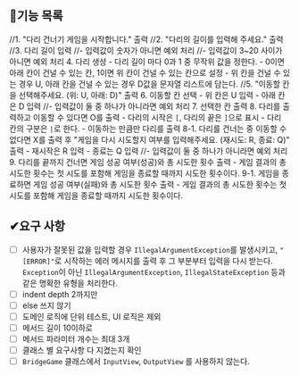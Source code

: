 ## 🧾기능 목록
//1. "다리 건너기 게임을 시작합니다." 출력
//2. "다리의 길이를 입력해 주세요." 출력
//3. 다리 길이 입력
    //- 입력값이 숫자가 아니면 예외 처리
    //- 입력값이 3~20 사이가 아니면 예외 처리
4. 다리 생성
    - 다리 길이 마다 0과 1 중 무작위 값을 정한다.
    - 0이면 아래 칸이 건널 수 있는 칸, 1이면 위 칸이 건널 수 있는 칸으로 설정
    - 위 칸을 건널 수 있는 경우 U, 아래 칸을 건널 수 있는 경우 D값을 문자열 리스트에 담는다.
//5. "이동할 칸을 선택해주세요. (위: U, 아래: D)" 출력
6. 이동할 칸 선택
    - 위 칸은 U 입력
    - 아래 칸은 D 입력
    //- 입력값이 둘 중 하나가 아니라면 예외 처리
7. 선택한 칸 출력
8. 다리를 출력하고 이동할 수 있다면 O를 출력
    - 다리의 시작은 ```[```, 다리의 끝은 ```]```으로 표시
    - 다리 칸의 구분은 ```|```로 한다.
    - 이동하는 만큼만 다리를 출력
8-1. 다리를 건너는 중 이동할 수 없다면 X를 출력 후 "게임을 다시 시도할지 여부를 입력해주세요. (재시도: R, 종료: Q)" 출력
    - 재시작은 R 입력
    - 종료는 Q 입력
    //- 입력값이 둘 중 하나가 아니라면 예외 처리
9. 다리를 끝까지 건너면 게임 성공 여부(성공)와 총 시도한 횟수 출력
    - 게임 결과의 총 시도한 횟수는 첫 시도를 포함해 게임을 종료할 때까지 시도한 횟수이다.
9-1. 게임을 종료하면 게임 성공 여부(실패)와 총 시도한 횟수 출력
    - 게임 결과의 총 시도한 횟수는 첫 시도를 포함해 게임을 종료할 때까지 시도한 횟수이다.

## ✔요구 사항
- [ ] 사용자가 잘못된 값을 입력할 경우 ```IllegalArgumentException```를 발생시키고, ```"[ERROR]"```로 시작하는 에러 메시지를 출력 후 그 부분부터 입력을 다시 받는다.
      ```Exception```이 아닌 ```IllegalArgumentException```, ```IllegalStateException``` 등과 같은 명확한 유형을 처리한다.
- [ ] indent depth 2까지만
- [ ] else 쓰지 않기
- [ ] 도메인 로직에 단위 테스트, UI 로직은 제외
- [ ] 메서드 길이 10이하로
- [ ] 메서드 파라미터 개수는 최대 3개
- [ ] 클래스 별 요구사항 다 지켰는지 확인
- [ ] ```BridgeGame``` 클래스에서 ```InputView```, ```OutputView``` 를 사용하지 않는다.